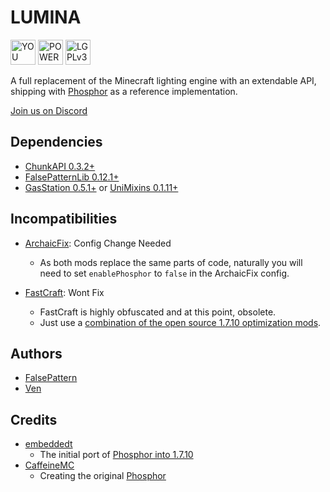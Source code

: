 # LUMINA

<a rel="forthebadge" href="https://forthebadge.com"><img alt="YOU DIDN'T | ASK FOR THIS" style="height:40px" src="https://cdn.discordapp.com/attachments/648723216747069441/1140469225190854737/you-didnt-ask-for-this.svg" /></a>
<a rel="forthebadge" href="https://forthebadge.com"><img alt="POWERED BY | BLACK MAGIC" style="height:40px" src="https://cdn.discordapp.com/attachments/648723216747069441/1140469225497055232/powered-by-black-magic.svg" /></a>
<a rel="license" href="https://www.gnu.org/licenses/lgpl-3.0.en.html#license-text"><img alt="LGPLv3" style="height:40px" src="https://cdn.discordapp.com/attachments/648723216747069441/1140482016438141028/LGPLv3_Logo.svg" /></a>

A full replacement of the Minecraft lighting engine with an extendable API, shipping
with [Phosphor](src/main/java/com/falsepattern/lumina/internal/lighting/phosphor/PhosphorLightingEngine.java) as a
reference implementation.

[Join us on Discord](https://discord.gg/h7XAeCSfbT)

## Dependencies

- [ChunkAPI 0.3.2+](https://github.com/FalsePattern/ChunkAPI)
- [FalsePatternLib 0.12.1+](https://github.com/FalsePattern/FalsePatternLib)
- [GasStation 0.5.1+](https://github.com/FalsePattern/GasStation)
  or [UniMixins 0.1.11+](https://github.com/LegacyModdingMC/UniMixins)

## Incompatibilities

- [ArchaicFix](https://github.com/embeddedt/ArchaicFix): Config Change Needed
  - As both mods replace the same parts of code, naturally you will need to set `enablePhosphor` to `false` in the
    ArchaicFix config.

- [FastCraft](https://www.curseforge.com/minecraft/mc-mods/fastcraft): Wont Fix
  - FastCraft is highly obfuscated and at this point, obsolete.
  - Just use
    a [combination of the open source 1.7.10 optimization mods](https://gist.github.com/makamys/7cb74cd71d93a4332d2891db2624e17c#optimizationfix-mods).

## Authors

- [FalsePattern](https://github.com/FalsePattern)
- [Ven](https://github.com/basdxz)

## Credits

- [embeddedt](https://github.com/embeddedt)
  - The initial port
    of [Phosphor into 1.7.10](https://github.com/embeddedt/ArchaicFix/blob/main/src/main/java/org/embeddedt/archaicfix/lighting/world/lighting/LightingEngine.java)
- [CaffeineMC](https://github.com/CaffeineMC)
  - Creating the original [Phosphor](https://github.com/CaffeineMC/phosphor-fabric)
